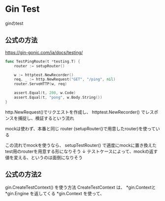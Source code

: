 # Gin Test

ginのtest

## 公式の方法
https://gin-gonic.com/ja/docs/testing/
```go
func TestPingRoute(t *testing.T) {
	router := setupRouter()

	w := httptest.NewRecorder()
	req, _ := http.NewRequest("GET", "/ping", nil)
	router.ServeHTTP(w, req)

	assert.Equal(t, 200, w.Code)
	assert.Equal(t, "pong", w.Body.String())
}
```

http.NewRequest()でリクエストを作成し、
httptest.NewRecorder() でレスポンスを捕捉し、検証するという流れ

mockは使わず、本番と同じ router (setupRouter()で用意したrouter)を使っている

この流れでmockを使うなら、
setupTestRouter() で適度にmockに置き換えたtest用のrouterを用意する形になりそう
↓
テストケースによって、mockの返す値を変える、というのは面倒になりそう

## 公式の方法2

gin.CreateTestContext() を使う方法
CreateTestContext は、 *gin.Contextと *gin.Engine を返してくる
*gin.Context を使って、
<!--stackedit_data:
eyJoaXN0b3J5IjpbLTE0Njg4NTgyMTYsMTAyOTc4ODk2Ml19
-->